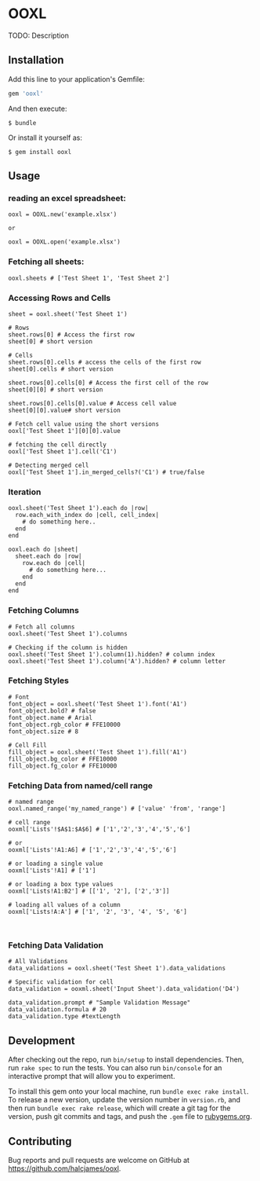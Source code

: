 # OOXL

TODO: Description

## Installation

Add this line to your application's Gemfile:

```ruby
gem 'ooxl'
```

And then execute:

    $ bundle

Or install it yourself as:

    $ gem install ooxl

## Usage

### reading an excel spreadsheet:
```
ooxl = OOXL.new('example.xlsx')

or

ooxl = OOXL.open('example.xlsx')
```

### Fetching all sheets:
```
ooxl.sheets # ['Test Sheet 1', 'Test Sheet 2']
```

### Accessing Rows and Cells
```
sheet = ooxl.sheet('Test Sheet 1')

# Rows
sheet.rows[0] # Access the first row
sheet[0] # short version

# Cells
sheet.rows[0].cells # access the cells of the first row
sheet[0].cells # short version

sheet.rows[0].cells[0] # Access the first cell of the row
sheet[0][0] # short version

sheet.rows[0].cells[0].value # Access cell value
sheet[0][0].value# short version

# Fetch cell value using the short versions
ooxl['Test Sheet 1'][0][0].value

# fetching the cell directly
ooxl['Test Sheet 1'].cell('C1')

# Detecting merged cell
ooxl['Test Sheet 1'].in_merged_cells?('C1') # true/false
```

### Iteration
```
ooxl.sheet('Test Sheet 1').each do |row|
  row.each_with_index do |cell, cell_index|
    # do something here..
  end
end

ooxl.each do |sheet|
  sheet.each do |row|
    row.each do |cell|
      # do something here...
    end
  end
end
```

### Fetching Columns
```
# Fetch all columns
ooxl.sheet('Test Sheet 1').columns

# Checking if the column is hidden
ooxl.sheet('Test Sheet 1').column(1).hidden? # column index
ooxl.sheet('Test Sheet 1').column('A').hidden? # column letter
```

### Fetching Styles
```
# Font
font_object = ooxl.sheet('Test Sheet 1').font('A1')
font_object.bold? # false
font_object.name # Arial
font_object.rgb_color # FFE10000
font_object.size # 8

# Cell Fill
fill_object = ooxl.sheet('Test Sheet 1').fill('A1')
fill_object.bg_color # FFE10000
fill_object.fg_color # FFE10000
```
### Fetching Data from named/cell range
```
# named range
ooxl.named_range('my_named_range') # ['value' 'from', 'range']

# cell range
ooxml['Lists'!$A$1:$A$6] # ['1','2','3','4','5','6']

# or
ooxml['Lists'!A1:A6] # ['1','2','3','4','5','6']

# or loading a single value
ooxml['Lists'!A1] # ['1']

# or loading a box type values
ooxml['Lists!A1:B2'] # [['1', '2'], ['2','3']]

# loading all values of a column
ooxml['Lists!A:A'] # ['1', '2', '3', '4', '5', '6']



```
### Fetching Data Validation
```
# All Validations
data_validations = ooxl.sheet('Test Sheet 1').data_validations

# Specific validation for cell
data_validation = ooxml.sheet('Input Sheet').data_validation('D4')

data_validation.prompt # "Sample Validation Message"
data_validation.formula # 20
data_validation.type #textLength

```

## Development

After checking out the repo, run `bin/setup` to install dependencies. Then, run `rake spec` to run the tests. You can also run `bin/console` for an interactive prompt that will allow you to experiment.

To install this gem onto your local machine, run `bundle exec rake install`. To release a new version, update the version number in `version.rb`, and then run `bundle exec rake release`, which will create a git tag for the version, push git commits and tags, and push the `.gem` file to [rubygems.org](https://rubygems.org).

## Contributing

Bug reports and pull requests are welcome on GitHub at https://github.com/halcjames/ooxl.
